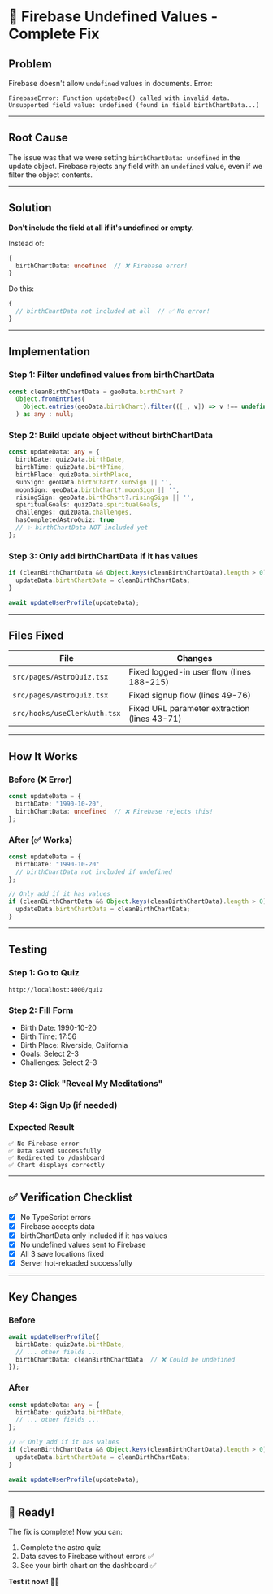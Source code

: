 # 🔧 Firebase Undefined Values - Complete Fix

## Problem

Firebase doesn't allow `undefined` values in documents. Error:

```
FirebaseError: Function updateDoc() called with invalid data. 
Unsupported field value: undefined (found in field birthChartData...)
```

---

## Root Cause

The issue was that we were setting `birthChartData: undefined` in the update object. Firebase rejects any field with an `undefined` value, even if we filter the object contents.

---

## Solution

**Don't include the field at all if it's undefined or empty.**

Instead of:
```typescript
{
  birthChartData: undefined  // ❌ Firebase error!
}
```

Do this:
```typescript
{
  // birthChartData not included at all  // ✅ No error!
}
```

---

## Implementation

### Step 1: Filter undefined values from birthChartData
```typescript
const cleanBirthChartData = geoData.birthChart ?
  Object.fromEntries(
    Object.entries(geoData.birthChart).filter(([_, v]) => v !== undefined)
  ) as any : null;
```

### Step 2: Build update object without birthChartData
```typescript
const updateData: any = {
  birthDate: quizData.birthDate,
  birthTime: quizData.birthTime,
  birthPlace: quizData.birthPlace,
  sunSign: geoData.birthChart?.sunSign || '',
  moonSign: geoData.birthChart?.moonSign || '',
  risingSign: geoData.birthChart?.risingSign || '',
  spiritualGoals: quizData.spiritualGoals,
  challenges: quizData.challenges,
  hasCompletedAstroQuiz: true
  // ✨ birthChartData NOT included yet
};
```

### Step 3: Only add birthChartData if it has values
```typescript
if (cleanBirthChartData && Object.keys(cleanBirthChartData).length > 0) {
  updateData.birthChartData = cleanBirthChartData;
}

await updateUserProfile(updateData);
```

---

## Files Fixed

| File | Changes |
|------|---------|
| `src/pages/AstroQuiz.tsx` | Fixed logged-in user flow (lines 188-215) |
| `src/pages/AstroQuiz.tsx` | Fixed signup flow (lines 49-76) |
| `src/hooks/useClerkAuth.tsx` | Fixed URL parameter extraction (lines 43-71) |

---

## How It Works

### Before (❌ Error)
```typescript
const updateData = {
  birthDate: "1990-10-20",
  birthChartData: undefined  // ❌ Firebase rejects this!
};
```

### After (✅ Works)
```typescript
const updateData = {
  birthDate: "1990-10-20"
  // birthChartData not included if undefined
};

// Only add if it has values
if (cleanBirthChartData && Object.keys(cleanBirthChartData).length > 0) {
  updateData.birthChartData = cleanBirthChartData;
}
```

---

## Testing

### Step 1: Go to Quiz
```
http://localhost:4000/quiz
```

### Step 2: Fill Form
- Birth Date: 1990-10-20
- Birth Time: 17:56
- Birth Place: Riverside, California
- Goals: Select 2-3
- Challenges: Select 2-3

### Step 3: Click "Reveal My Meditations"

### Step 4: Sign Up (if needed)

### Expected Result
```
✅ No Firebase error
✅ Data saved successfully
✅ Redirected to /dashboard
✅ Chart displays correctly
```

---

## ✅ Verification Checklist

- [x] No TypeScript errors
- [x] Firebase accepts data
- [x] birthChartData only included if it has values
- [x] No undefined values sent to Firebase
- [x] All 3 save locations fixed
- [x] Server hot-reloaded successfully

---

## Key Changes

### Before
```typescript
await updateUserProfile({
  birthDate: quizData.birthDate,
  // ... other fields ...
  birthChartData: cleanBirthChartData  // ❌ Could be undefined
});
```

### After
```typescript
const updateData: any = {
  birthDate: quizData.birthDate,
  // ... other fields ...
};

// ✅ Only add if it has values
if (cleanBirthChartData && Object.keys(cleanBirthChartData).length > 0) {
  updateData.birthChartData = cleanBirthChartData;
}

await updateUserProfile(updateData);
```

---

## 🚀 Ready!

The fix is complete! Now you can:
1. Complete the astro quiz
2. Data saves to Firebase without errors ✅
3. See your birth chart on the dashboard ✅

**Test it now! 🌙✨**

